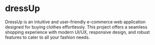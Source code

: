 # dressUp
DressUp is an intuitive and user-friendly e-commerce web application designed for buying clothes effortlessly. This project offers a seamless shopping experience with modern UI/UX, responsive design, and robust features to cater to all your fashion needs.
